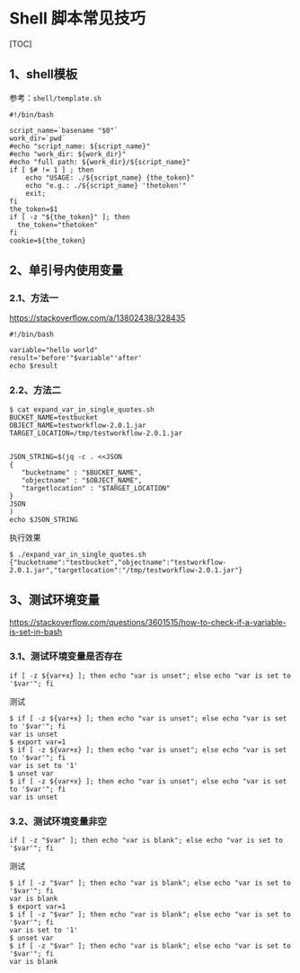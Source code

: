 # Shell 脚本常见技巧

[TOC]

## 1、shell模板

参考：`shell/template.sh`

```shell
#!/bin/bash

script_name=`basename "$0"`
work_dir=`pwd`
#echo "script_name: ${script_name}"
#echo "work_dir: ${work_dir}"
#echo "full path: ${work_dir}/${script_name}"
if [ $# != 1 ] ; then
    echo "USAGE: ./${script_name} {the_token}"
    echo "e.g.: ./${script_name} 'thetoken'"
    exit;
fi
the_token=$1
if [ -z "${the_token}" ]; then
  the_token="thetoken"
fi
cookie=${the_token}
```



## 2、单引号内使用变量

### 2.1、方法一

https://stackoverflow.com/a/13802438/328435

```shell
#!/bin/bash

variable="hello world"
result='before'"$variable"'after'
echo $result
```

### 2.2、方法二

```shell
$ cat expand_var_in_single_quotes.sh
BUCKET_NAME=testbucket
OBJECT_NAME=testworkflow-2.0.1.jar
TARGET_LOCATION=/tmp/testworkflow-2.0.1.jar


JSON_STRING=$(jq -c . <<JSON
{
   "bucketname" : "$BUCKET_NAME",
   "objectname" : "$OBJECT_NAME",
   "targetlocation" : "$TARGET_LOCATION"
}
JSON
)
echo $JSON_STRING
```

执行效果

```shell
$ ./expand_var_in_single_quotes.sh
{"bucketname":"testbucket","objectname":"testworkflow-2.0.1.jar","targetlocation":"/tmp/testworkflow-2.0.1.jar"}
```

## 3、测试环境变量

https://stackoverflow.com/questions/3601515/how-to-check-if-a-variable-is-set-in-bash

### 3.1、测试环境变量是否存在

```shell
if [ -z ${var+x} ]; then echo "var is unset"; else echo "var is set to '$var'"; fi
```

测试

```shell
$ if [ -z ${var+x} ]; then echo "var is unset"; else echo "var is set to '$var'"; fi
var is unset
$ export var=1
$ if [ -z ${var+x} ]; then echo "var is unset"; else echo "var is set to '$var'"; fi
var is set to '1'
$ unset var
$ if [ -z ${var+x} ]; then echo "var is unset"; else echo "var is set to '$var'"; fi
var is unset
```

### 3.2、测试环境变量非空

```shell
if [ -z "$var" ]; then echo "var is blank"; else echo "var is set to '$var'"; fi
```

测试

```shell
$ if [ -z "$var" ]; then echo "var is blank"; else echo "var is set to '$var'"; fi
var is blank
$ export var=1
$ if [ -z "$var" ]; then echo "var is blank"; else echo "var is set to '$var'"; fi
var is set to '1'
$ unset var
$ if [ -z "$var" ]; then echo "var is blank"; else echo "var is set to '$var'"; fi
var is blank
```

